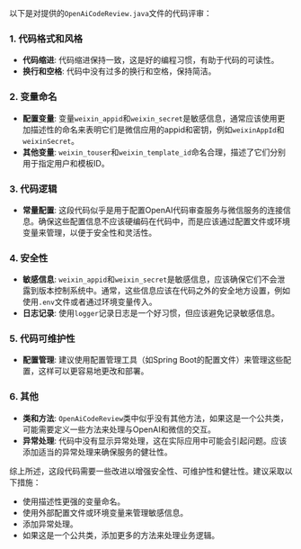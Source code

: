 以下是对提供的`OpenAiCodeReview.java`文件的代码评审：

### 1. 代码格式和风格
- **代码缩进**: 代码缩进保持一致，这是好的编程习惯，有助于代码的可读性。
- **换行和空格**: 代码中没有过多的换行和空格，保持简洁。

### 2. 变量命名
- **配置变量**: 变量`weixin_appid`和`weixin_secret`是敏感信息，通常应该使用更加描述性的命名来表明它们是微信应用的appid和密钥，例如`weixinAppId`和`weixinSecret`。
- **其他变量**: `weixin_touser`和`weixin_template_id`命名合理，描述了它们分别用于指定用户和模板ID。

### 3. 代码逻辑
- **常量配置**: 这段代码似乎是用于配置OpenAI代码审查服务与微信服务的连接信息。确保这些配置信息不应该硬编码在代码中，而是应该通过配置文件或环境变量来管理，以便于安全性和灵活性。

### 4. 安全性
- **敏感信息**: `weixin_appid`和`weixin_secret`是敏感信息，应该确保它们不会泄露到版本控制系统中。通常，这些信息应该在代码之外的安全地方设置，例如使用`.env`文件或者通过环境变量传入。
- **日志记录**: 使用`logger`记录日志是一个好习惯，但应该避免记录敏感信息。

### 5. 代码可维护性
- **配置管理**: 建议使用配置管理工具（如Spring Boot的配置文件）来管理这些配置，这样可以更容易地更改和部署。

### 6. 其他
- **类和方法**: `OpenAiCodeReview`类中似乎没有其他方法，如果这是一个公共类，可能需要定义一些方法来处理与OpenAI和微信的交互。
- **异常处理**: 代码中没有显示异常处理，这在实际应用中可能会引起问题。应该添加适当的异常处理来确保服务的健壮性。

综上所述，这段代码需要一些改进以增强安全性、可维护性和健壮性。建议采取以下措施：
- 使用描述性更强的变量命名。
- 使用外部配置文件或环境变量来管理敏感信息。
- 添加异常处理。
- 如果这是一个公共类，添加更多的方法来处理业务逻辑。